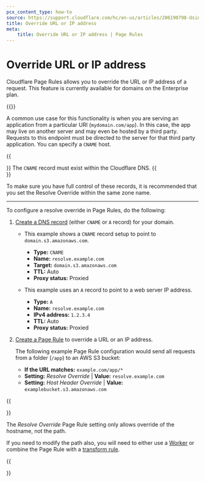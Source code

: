 ```yaml
---
pcx_content_type: how-to
source: https://support.cloudflare.com/hc/en-us/articles/206190798-Using-Resolve-Override-in-Page-Rules
title: Override URL or IP address
meta:
    title: Override URL or IP address | Page Rules
---
```


# Override URL or IP address

Cloudflare Page Rules allows you to override the URL or IP address of a request. This feature is currently available for domains on the Enterprise plan.

{{<render file="_origin-rule-promotion.md" productFolder="rules" withParameters="/rules/origin-rules/features/#dns-record">}}

A common use case for this functionality is when you are serving an application from a particular URI (`mydomain.com/app`). In this case, the app may live on another server and may even be hosted by a third party. Requests to this endpoint must be directed to the server for that third party application. You can specify a `CNAME` host.

{{<Aside type="warning">}}
The `CNAME` record must exist within the Cloudflare DNS.
{{</Aside>}}

To make sure you have full control of these records, it is recommended that you set the Resolve Override within the same zone name.

___

To configure a resolve override in Page Rules, do the following:

1. [Create a DNS record](/dns/manage-dns-records/how-to/create-dns-records/#create-dns-records) (either `CNAME` or `A` record) for your domain.

    - This example shows a `CNAME` record setup to point to `domain.s3.amazonaws.com`.

      -   **Type:** `CNAME`
      -   **Name:** `resolve.example.com`
      -   **Target:** `domain.s3.amazonaws.com`
      -   **TTL:** Auto
      -   **Proxy status:** Proxied

    -   This example uses an `A` record to point to a web server IP address.

        -   **Type:** `A`
        -   **Name:** `resolve.example.com`
        -   **IPv4 address:** `1.2.3.4`
        -   **TTL:** Auto
        -   **Proxy status:** Proxied

2. [Create a Page Rule](/rules/page-rules/manage/) to override a URL or an IP address.

    The following example Page Rule configuration would send all requests from a folder (`/app`) to an AWS S3 bucket:

    -   **If the URL matches:** `example.com/app/*`
    -   **Setting:** _Resolve Override_ | **Value:** `resolve.example.com`
    -   **Setting:** _Host Header Override_ | **Value:** `examplebucket.s3.amazonaws.com`

{{<Aside type="warning">}}

The _Resolve Override_ Page Rule setting only allows override of the hostname, not the path.

If you need to modify the path also, you will need to either use a [Worker](/workers/runtime-apis/request/#requestinitcfproperties) or combine the Page Rule with a [transform rule](/rules/transform/url-rewrite/).

{{</Aside>}}
